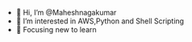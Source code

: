 - 👋 Hi, I’m @Maheshnagakumar
- 👀 I’m interested in AWS,Python and Shell Scripting 
- 🌱 Focusing new to learn 

<!---
Maheshnagakumar/Maheshnagakumar is a ✨ special ✨ repository because its `README.md` (this file) appears on your GitHub profile.
You can click the Preview link to take a look at your changes.
--->
